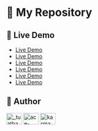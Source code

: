 # 📖 My Repository

## 🚀 Live Demo
- [Live Demo](https://aboutjunjoshua.vercel.app/)
- [Live Demo](https://joshbot.vercel.app/)
- [Live Demo](https://yesornoboyversionbyjunjoshua.vercel.app/)
- [Live Demo](https://yesornogirlversionbyjunjoshua.vercel.app/)
- [Live Demo](https://junjoshua.vercel.app/)
- [Live Demo](https://github.com/junjoshuaa/JunJoshuaa)

## 👤 Author
<p align="left">
<a href="https://twitter.com/KenjiOtaza" target="blank"><img align="center" src="https://raw.githubusercontent.com/rahuldkjain/github-profile-readme-generator/master/src/images/icons/Social/twitter.svg" alt="_tuatha" height="30" width="40" /></a>
<a href="https://www.youtube.com/channel/UCdP2pRUVosJNWv7ob1Ai2Hw/featured" target="blank"><img align="center" src="https://raw.githubusercontent.com/rahuldkjain/github-profile-readme-generator/master/src/images/icons/Social/youtube.svg" alt="ace-gabriel-p-pasiliao-74594b250" height="30" width="40" /></a>
<a href="https://www.facebook.com/kenjiotazatv" target="blank"><img align="center" src="https://raw.githubusercontent.com/rahuldkjain/github-profile-readme-generator/master/src/images/icons/Social/facebook.svg" alt="karma.053" height="30" width="40" /></a>
</p>

